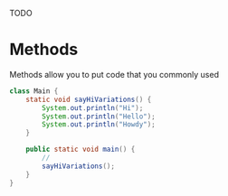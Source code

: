 TODO

# Methods
Methods allow you to put code that you commonly used

```java
class Main {
	static void sayHiVariations() {
		System.out.println("Hi");
		System.out.println("Hello");		
		System.out.println("Howdy");		
	}

	public static void main() {
		// 
		sayHiVariations();	
	}
}
```
